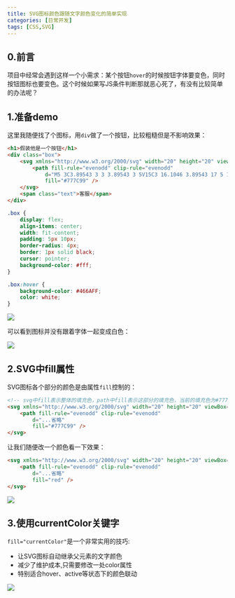 ```yaml
---
title: SVG图标颜色跟随文字颜色变化的简单实现
categories: [日常开发]
tags: [CSS,SVG]
---
```


## 0.前言

项目中经常会遇到这样一个小需求：某个按钮`hover`的时候按钮字体要变色，同时按钮图标也要变色。这个时候如果写JS条件判断那就恶心死了，有没有比较简单的办法呢？



## 1.准备demo

这里我随便找了个图标，用`div`做了一个按钮，比较粗糙但是不影响效果：

```html
<h1>假装他是一个按钮</h1>
<div class="box">
    <svg xmlns="http://www.w3.org/2000/svg" width="20" height="20" viewBox="0 0 20 20" fill="none">
        <path fill-rule="evenodd" clip-rule="evenodd"
            d="M5 3C3.89543 3 3 3.89543 3 5V15C3 16.1046 3.89543 17 5 17H15C16.1046 17 17 16.1046 17 15V5C17 3.89543 16.1046 3 15 3H5ZM12.4281 8.75417C12.4546 8.74866 12.4816 8.74588 12.5086 8.74585C13.2206 8.76763 13.7861 9.3701 13.7835 10.1041C13.786 10.8378 13.221 11.44 12.5094 11.4622C12.49 11.4616 12.4708 11.4597 12.4517 11.4564C12.2345 12.3303 11.4726 12.9433 10.5972 12.9485C10.4688 13.1669 10.2392 13.3004 9.99138 13.3008C9.59795 13.3008 9.27901 12.9721 9.27901 12.5667C9.27881 12.372 9.35372 12.1852 9.48726 12.0474C9.6208 11.9096 9.80202 11.8321 9.991 11.8321C10.2079 11.8327 10.4126 11.9357 10.5465 12.1115C10.8455 12.1249 11.1369 12.0122 11.3535 11.7994C11.5702 11.5865 11.6932 11.2919 11.6944 10.9834V9.39401C11.6933 8.4251 10.9313 7.63994 9.991 7.63874C9.05006 7.64016 8.28804 8.42661 8.28815 9.39619L8.2916 10.9043C8.29196 11.0523 8.23522 11.1945 8.13386 11.2995C8.0325 11.4044 7.89483 11.4636 7.75113 11.464H7.47878V11.462H7.47437C6.76267 11.4399 6.19759 10.8376 6.2002 10.1039C6.19759 9.37023 6.76267 8.76794 7.47437 8.74585C7.50145 8.74588 7.52848 8.74866 7.55503 8.75417C7.83964 7.60659 8.84192 6.803 9.99138 6.80078C11.141 6.80282 12.1435 7.60645 12.4281 8.75417Z"
            fill="#777C99" />
    </svg>
    <span class="text">客服</span>
</div>
```

```css
.box {
    display: flex;
    align-items: center;
    width: fit-content;
    padding: 5px 10px;
    border-radius: 4px;
    border: 1px solid black;
    cursor: pointer;
    background-color: #fff;
}

.box:hover {
    background-color: #466AFF;
    color: white;
}
```

![](https://image.xukucha.cn/blog/1737340374417.jpg)

可以看到图标并没有跟着字体一起变成白色：

![](https://image.xukucha.cn/blog/20250120103345.png)



## 2.SVG中fill属性

SVG图标各个部分的颜色是由属性`fill`控制的：
```html
<!-- svg中fill表示整体的填充色，path中fill表示这部分的填充色，当前的填充色为#777C99 -->
<svg xmlns="http://www.w3.org/2000/svg" width="20" height="20" viewBox="0 0 20 20" fill="none">
    <path fill-rule="evenodd" clip-rule="evenodd"
        d="...省略"
        fill="#777C99" />
</svg>
```

让我们随便改一个颜色看一下效果：

```html
<svg xmlns="http://www.w3.org/2000/svg" width="20" height="20" viewBox="0 0 20 20" fill="red">
    <path fill-rule="evenodd" clip-rule="evenodd"
        d="...省略"
        fill="red" />
</svg>
```

![](https://image.xukucha.cn/blog/1737341129626.jpg)



## 3.使用currentColor关键字

`fill="currentColor"`是一个非常实用的技巧: 

- 让SVG图标自动继承父元素的文字颜色 
- 减少了维护成本,只需要修改一处color属性
- 特别适合hover、active等状态下的颜色联动

![](https://image.xukucha.cn/blog/20250120110218.png)